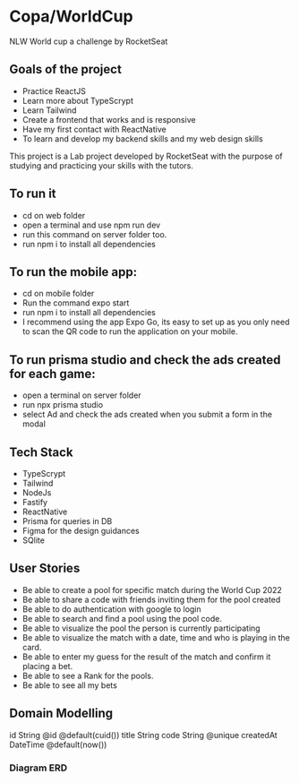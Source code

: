 # Copa/WorldCup

NLW World cup a challenge by RocketSeat

## Goals of the project

   * Practice ReactJS
   * Learn more about TypeScrypt
   * Learn Tailwind
   * Create a frontend that works and is responsive
   * Have my first contact with ReactNative
   * To learn and develop my backend skills and my web design skills

This project is a Lab project developed by RocketSeat with the purpose of studying and practicing your skills with the tutors.

## To run it

  * cd on web folder
  * open a terminal and use npm run dev
  * run this command on server folder too.
  * run npm i to install all dependencies

## To run the mobile app:

  * cd on mobile folder
  * Run the command expo start
  * run npm i to install all dependencies
  * I recommend using the app Expo Go, its easy to set up as you only need to scan the QR code to run the application on your mobile.

## To run prisma studio and check the ads created for each game:

  * open a terminal on server folder
  * run npx prisma studio
  * select Ad and check the ads created when you submit a form in the modal

## Tech Stack

  * TypeScrypt
  * Tailwind
  * NodeJs
  * Fastify
  * ReactNative
  * Prisma for queries in DB
  * Figma for the design guidances
  * SQlite

## User Stories

  * Be able to create a pool for specific match during the World Cup 2022
  * Be able to share a code with friends inviting them for the pool created
  * Be able to do authentication with google to login
  * Be able to search and find a pool using the pool code.
  * Be able to visualize the pool the person is currently participating
  * Be able to visualize the match with a date, time and who is playing in the card. 
  * Be able to enter my guess for the result of the match and confirm it placing a bet.
  * Be able to see a Rank for the pools.
  * Be able to see all my bets



## Domain Modelling 

  id        String   @id   @default(cuid()) 
  title     String
  code      String   @unique
  createdAt DateTime @default(now())

### Diagram ERD